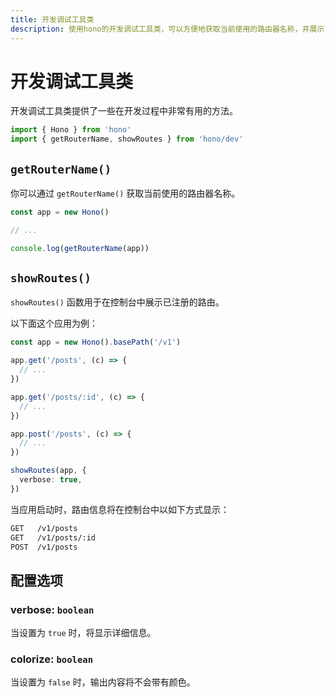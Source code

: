 ```yaml
---
title: 开发调试工具类
description: 使用hono的开发调试工具类，可以方便地获取当前使用的路由器名称，并展示已注册的路由。
---
```


# 开发调试工具类

开发调试工具类提供了一些在开发过程中非常有用的方法。

```ts
import { Hono } from 'hono'
import { getRouterName, showRoutes } from 'hono/dev'
```

## `getRouterName()`

你可以通过 `getRouterName()` 获取当前使用的路由器名称。

```ts
const app = new Hono()

// ...

console.log(getRouterName(app))
```

## `showRoutes()`

`showRoutes()` 函数用于在控制台中展示已注册的路由。

以下面这个应用为例：

```ts
const app = new Hono().basePath('/v1')

app.get('/posts', (c) => {
  // ...
})

app.get('/posts/:id', (c) => {
  // ...
})

app.post('/posts', (c) => {
  // ...
})

showRoutes(app, {
  verbose: true,
})
```

当应用启动时，路由信息将在控制台中以如下方式显示：

```txt
GET   /v1/posts
GET   /v1/posts/:id
POST  /v1/posts
```

## 配置选项

### <Badge type="info" text="可选" /> verbose: `boolean`

当设置为 `true` 时，将显示详细信息。

### <Badge type="info" text="可选" /> colorize: `boolean`

当设置为 `false` 时，输出内容将不会带有颜色。
